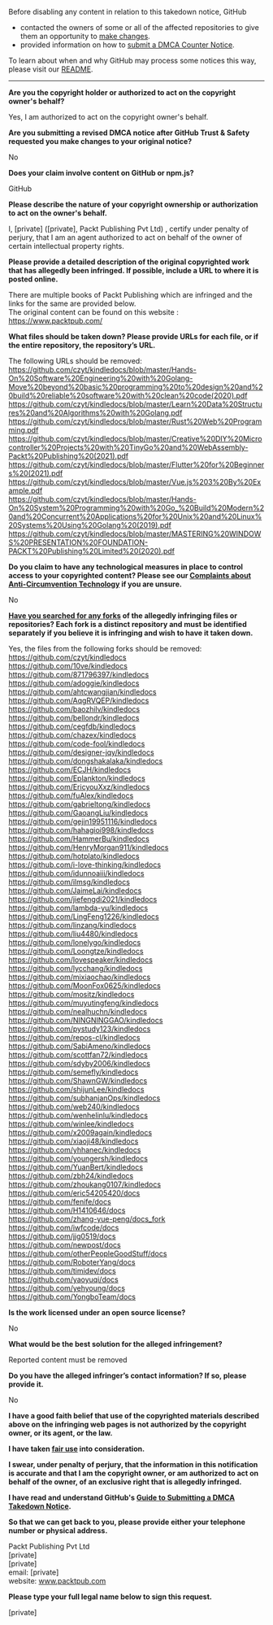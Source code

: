 Before disabling any content in relation to this takedown notice, GitHub
- contacted the owners of some or all of the affected repositories to give them an opportunity to [make changes](https://docs.github.com/en/github/site-policy/dmca-takedown-policy#a-how-does-this-actually-work).
- provided information on how to [submit a DMCA Counter Notice](https://docs.github.com/en/articles/guide-to-submitting-a-dmca-counter-notice).

To learn about when and why GitHub may process some notices this way, please visit our [README](https://github.com/github/dmca/blob/master/README.md#anatomy-of-a-takedown-notice).

---

**Are you the copyright holder or authorized to act on the copyright owner's behalf?**  
  
Yes, I am authorized to act on the copyright owner's behalf.  
  
**Are you submitting a revised DMCA notice after GitHub Trust & Safety requested you make changes to your original notice?**  
  
No  
  
**Does your claim involve content on GitHub or npm.js?**  
  
GitHub  
  
**Please describe the nature of your copyright ownership or authorization to act on the owner's behalf.**  
  
I, [private] ([private], Packt Publishing Pvt Ltd) , certify under penalty of perjury, that I am an agent authorized to act on behalf of the owner of certain intellectual property rights.  
  
**Please provide a detailed description of the original copyrighted work that has allegedly been infringed. If possible, include a URL to where it is posted online.**  
  
There are multiple books of Packt Publishing which are infringed and the links for the same are provided below.  
The original content can be found on this website :  
https://www.packtpub.com/  
  
**What files should be taken down? Please provide URLs for each file, or if the entire repository, the repository’s URL.**  
  
The following URLs should be removed:  
https://github.com/czyt/kindledocs/blob/master/Hands-On%20Software%20Engineering%20with%20Golang-Move%20beyond%20basic%20programming%20to%20design%20and%20build%20reliable%20software%20with%20clean%20code(2020).pdf  
https://github.com/czyt/kindledocs/blob/master/Learn%20Data%20Structures%20and%20Algorithms%20with%20Golang.pdf  
https://github.com/czyt/kindledocs/blob/master/Rust%20Web%20Programming.pdf  
https://github.com/czyt/kindledocs/blob/master/Creative%20DIY%20Microcontroller%20Projects%20with%20TinyGo%20and%20WebAssembly-Packt%20Publishing%20(2021).pdf  
https://github.com/czyt/kindledocs/blob/master/Flutter%20for%20Beginners%20(2021).pdf  
https://github.com/czyt/kindledocs/blob/master/Vue.js%203%20By%20Example.pdf  
https://github.com/czyt/kindledocs/blob/master/Hands-On%20System%20Programming%20with%20Go_%20Build%20Modern%20and%20Concurrent%20Applications%20for%20Unix%20and%20Linux%20Systems%20Using%20Golang%20(2019).pdf  
https://github.com/czyt/kindledocs/blob/master/MASTERING%20WINDOWS%20PRESENTATION%20FOUNDATION-PACKT%20Publishing%20Limited%20(2020).pdf  
  
**Do you claim to have any technological measures in place to control access to your copyrighted content? Please see our <a href="https://docs.github.com/articles/guide-to-submitting-a-dmca-takedown-notice#complaints-about-anti-circumvention-technology">Complaints about Anti-Circumvention Technology</a> if you are unsure.**  
  
No  
  
**<a href="https://docs.github.com/articles/dmca-takedown-policy#b-what-about-forks-or-whats-a-fork">Have you searched for any forks</a> of the allegedly infringing files or repositories? Each fork is a distinct repository and must be identified separately if you believe it is infringing and wish to have it taken down.**  
  
Yes, the files from the following forks should be removed:  
https://github.com/czyt/kindledocs  
https://github.com/10ve/kindledocs  
https://github.com/871796397/kindledocs  
https://github.com/adoggie/kindledocs  
https://github.com/ahtcwangjian/kindledocs  
https://github.com/AqgRVQEP/kindledocs  
https://github.com/baozhilv/kindledocs  
https://github.com/bellondr/kindledocs  
https://github.com/cegfdb/kindledocs  
https://github.com/chazex/kindledocs  
https://github.com/code-fool/kindledocs  
https://github.com/designer-jqy/kindledocs  
https://github.com/dongshakalaka/kindledocs  
https://github.com/ECJH/kindledocs  
https://github.com/Eplankton/kindledocs  
https://github.com/EricyouXxz/kindledocs  
https://github.com/fuAlex/kindledocs  
https://github.com/gabrieltong/kindledocs  
https://github.com/GaoangLiu/kindledocs  
https://github.com/gejin19951116/kindledocs  
https://github.com/hahagioi998/kindledocs  
https://github.com/HammerBu/kindledocs  
https://github.com/HenryMorgan911/kindledocs  
https://github.com/hotplato/kindledocs  
https://github.com/i-love-thinking/kindledocs  
https://github.com/idunnoaiii/kindledocs  
https://github.com/ilmsg/kindledocs  
https://github.com/JaimeLai/kindledocs  
https://github.com/jiefengdi2021/kindledocs  
https://github.com/lambda-yu/kindledocs  
https://github.com/LingFeng1226/kindledocs  
https://github.com/linzang/kindledocs  
https://github.com/liu4480/kindledocs  
https://github.com/lonelygo/kindledocs  
https://github.com/Loongtze/kindledocs  
https://github.com/lovespeaker/kindledocs  
https://github.com/lycchang/kindledocs  
https://github.com/mixiaochao/kindledocs  
https://github.com/MoonFox0625/kindledocs  
https://github.com/mositz/kindledocs  
https://github.com/muyutingfeng/kindledocs  
https://github.com/nealhuchn/kindledocs  
https://github.com/NINGNINGGAO/kindledocs  
https://github.com/pystudy123/kindledocs  
https://github.com/repos-cl/kindledocs  
https://github.com/SabiAmeno/kindledocs  
https://github.com/scottfan72/kindledocs  
https://github.com/sdyby2006/kindledocs  
https://github.com/semefly/kindledocs  
https://github.com/ShawnGW/kindledocs  
https://github.com/shijunLee/kindledocs  
https://github.com/subhanjanOps/kindledocs  
https://github.com/web240/kindledocs  
https://github.com/wenhelinlu/kindledocs  
https://github.com/winlee/kindledocs  
https://github.com/x2009again/kindledocs  
https://github.com/xiaoji48/kindledocs  
https://github.com/yhhanec/kindledocs  
https://github.com/youngersh/kindledocs  
https://github.com/YuanBert/kindledocs  
https://github.com/zbh24/kindledocs  
https://github.com/zhoukang0107/kindledocs  
https://github.com/eric54205420/docs  
https://github.com/fenife/docs  
https://github.com/H1410646/docs  
https://github.com/zhang-yue-peng/docs_fork  
https://github.com/iwfcode/docs  
https://github.com/jjg0519/docs  
https://github.com/newpost/docs  
https://github.com/otherPeopleGoodStuff/docs  
https://github.com/RoboterYang/docs  
https://github.com/timidev/docs  
https://github.com/yaoyuqi/docs  
https://github.com/yehyoung/docs  
https://github.com/YongboTeam/docs  
  
**Is the work licensed under an open source license?**  
  
No  
  
**What would be the best solution for the alleged infringement?**  
  
Reported content must be removed  
  
**Do you have the alleged infringer’s contact information? If so, please provide it.**  
  
No  
  
**I have a good faith belief that use of the copyrighted materials described above on the infringing web pages is not authorized by the copyright owner, or its agent, or the law.**  
  
**I have taken <a href="https://www.lumendatabase.org/topics/22">fair use</a> into consideration.**  
  
**I swear, under penalty of perjury, that the information in this notification is accurate and that I am the copyright owner, or am authorized to act on behalf of the owner, of an exclusive right that is allegedly infringed.**  
  
**I have read and understand GitHub's <a href="https://docs.github.com/articles/guide-to-submitting-a-dmca-takedown-notice/">Guide to Submitting a DMCA Takedown Notice</a>.**  
  
**So that we can get back to you, please provide either your telephone number or physical address.**  
  
Packt Publishing Pvt Ltd  
[private]  
[private]  
email: [private]    
website: www.packtpub.com  
  
**Please type your full legal name below to sign this request.**  
  
[private]   
